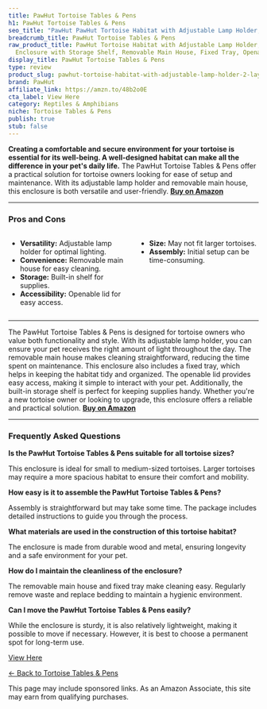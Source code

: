```yaml
---
title: PawHut Tortoise Tables & Pens
h1: PawHut Tortoise Tables & Pens
seo_title: "PawHut PawHut Tortoise Habitat with Adjustable Lamp Holder,\u2026"
breadcrumb_title: PawHut Tortoise Tables & Pens
raw_product_title: PawHut Tortoise Habitat with Adjustable Lamp Holder, 2 Layer Tortoise
  Enclosure with Storage Shelf, Removable Main House, Fixed Tray, Openable Lid, Yellow
display_title: PawHut Tortoise Tables & Pens
type: review
product_slug: pawhut-tortoise-habitat-with-adjustable-lamp-holder-2-layer-tortoise-en-17e0888e
brand: PawHut
affiliate_link: https://amzn.to/48b2o0E
cta_label: View Here
category: Reptiles & Amphibians
niche: Tortoise Tables & Pens
publish: true
stub: false
---
```


<div id="intro" class="full-width">
  <p><strong>Creating a comfortable and secure environment for your tortoise is essential for its well-being. A well-designed habitat can make all the difference in your pet's daily life.</strong> The PawHut Tortoise Tables & Pens offer a practical solution for tortoise owners looking for ease of setup and maintenance. With its adjustable lamp holder and removable main house, this enclosure is both versatile and user-friendly. <a href="https://amzn.to/48b2o0E" rel="nofollow sponsored noopener" target="_blank"><strong>Buy on Amazon</strong></a></p>
</div>

<hr />
<h3 id="pros-cons">Pros and Cons</h3>
<div class="pc-grid" style="display:grid;grid-template-columns:1fr 1fr;gap:16px;">
  <ul>
    <li><strong>Versatility:</strong> Adjustable lamp holder for optimal lighting.</li>
    <li><strong>Convenience:</strong> Removable main house for easy cleaning.</li>
    <li><strong>Storage:</strong> Built-in shelf for supplies.</li>
    <li><strong>Accessibility:</strong> Openable lid for easy access.</li>
  </ul>
  <ul>
    <li><strong>Size:</strong> May not fit larger tortoises.</li>
    <li><strong>Assembly:</strong> Initial setup can be time-consuming.</li>
  </ul>
</div>
<hr />

<div class="full-width">
  <p>The PawHut Tortoise Tables & Pens is designed for tortoise owners who value both functionality and style. With its adjustable lamp holder, you can ensure your pet receives the right amount of light throughout the day. The removable main house makes cleaning straightforward, reducing the time spent on maintenance. This enclosure also includes a fixed tray, which helps in keeping the habitat tidy and organized. The openable lid provides easy access, making it simple to interact with your pet. Additionally, the built-in storage shelf is perfect for keeping supplies handy. Whether you're a new tortoise owner or looking to upgrade, this enclosure offers a reliable and practical solution. <a href="https://amzn.to/48b2o0E" rel="nofollow sponsored noopener" target="_blank"><strong>Buy on Amazon</strong></a></p>
</div>

<hr />
<h3 id="faqs">Frequently Asked Questions</h3>

<p><strong>Is the PawHut Tortoise Tables & Pens suitable for all tortoise sizes?</strong></p>
<p>This enclosure is ideal for small to medium-sized tortoises. Larger tortoises may require a more spacious habitat to ensure their comfort and mobility.</p>

<p><strong>How easy is it to assemble the PawHut Tortoise Tables & Pens?</strong></p>
<p>Assembly is straightforward but may take some time. The package includes detailed instructions to guide you through the process.</p>

<p><strong>What materials are used in the construction of this tortoise habitat?</strong></p>
<p>The enclosure is made from durable wood and metal, ensuring longevity and a safe environment for your pet.</p>

<p><strong>How do I maintain the cleanliness of the enclosure?</strong></p>
<p>The removable main house and fixed tray make cleaning easy. Regularly remove waste and replace bedding to maintain a hygienic environment.</p>

<p><strong>Can I move the PawHut Tortoise Tables & Pens easily?</strong></p>
<p>While the enclosure is sturdy, it is also relatively lightweight, making it possible to move if necessary. However, it is best to choose a permanent spot for long-term use.</p>
<p><a class="btn" href="https://amzn.to/48b2o0E" target="_blank" rel="nofollow sponsored noopener">View Here</a></p>
<p><a href="/roundups/reptiles-amphibians/tortoise-tables-pens/">← Back to Tortoise Tables & Pens</a></p>
<aside class="disclosure">This page may include sponsored links. As an Amazon Associate, this site may earn from qualifying purchases.</aside>

